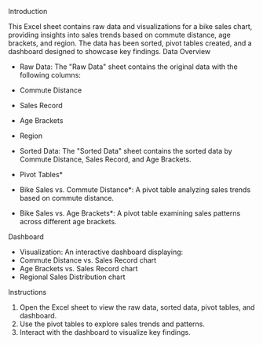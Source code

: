 Introduction

This Excel sheet contains raw data and visualizations for a bike sales chart, providing insights into sales trends based on commute distance, age brackets, and region. The data has been sorted, pivot tables created, and a dashboard designed to showcase key findings.
Data Overview

- Raw Data: The "Raw Data" sheet contains the original data with the following columns:
- Commute Distance
- Sales Record 
- Age Brackets 
- Region 
- Sorted Data: The "Sorted Data" sheet contains the sorted data by Commute Distance, Sales Record, and Age Brackets.
- Pivot Tables*

- Bike Sales vs. Commute Distance*: A pivot table analyzing sales trends based on commute distance.
- Bike Sales vs. Age Brackets*: A pivot table examining sales patterns across different age brackets.

Dashboard

- Visualization: An interactive dashboard displaying:
- Commute Distance vs. Sales Record chart
- Age Brackets vs. Sales Record chart
- Regional Sales Distribution chart

Instructions

1. Open the Excel sheet to view the raw data, sorted data, pivot tables, and dashboard.
2. Use the pivot tables to explore sales trends and patterns.
3. Interact with the dashboard to visualize key findings.
